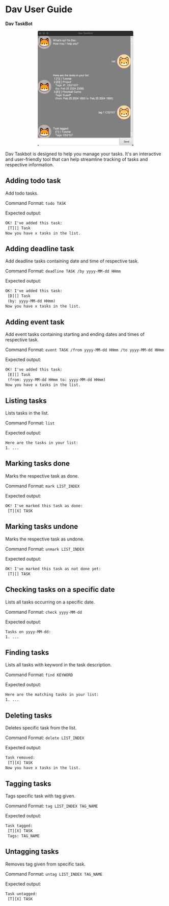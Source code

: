 # Dav User Guide

**Dav TaskBot**

<div style="text-align: center;">
    <img alt="Dav TaskBot Interface" src="Ui.png" width="300" />
</div>

Dav Taskbot is designed to help you manage your tasks. 
It's an interactive and user-friendly tool that can help 
streamline tracking of tasks and respective information.

## Adding todo task

Add todo tasks.

Command Format: `todo TASK`

Expected output:

```
OK! I've added this task:
 [T][] Task
Now you have x tasks in the list.
```
## Adding deadline task

Add deadline tasks containing date and time of respective task.

Command Format: `deadline TASK /by yyyy-MM-dd HHmm`

Expected output:

```
OK! I've added this task:
 [D][] Task
 (by: yyyy-MM-dd HHmm)
Now you have x tasks in the list.
```
## Adding event task

Add event tasks containing starting and ending dates and times of respective task.

Command Format: `event TASK /from yyyy-MM-dd HHmm /to yyyy-MM-dd HHmm`

Expected output:

```
OK! I've added this task:
 [E][] Task
 (from: yyyy-MM-dd HHmm to: yyyy-MM-dd HHmm)
Now you have x tasks in the list.
```
## Listing tasks
Lists tasks in the list. 

Command Format: `list`

Expected output:

```
Here are the tasks in your list:
1. ...
```
## Marking tasks done
Marks the respective task as done.

Command Format: `mark LIST_INDEX`

Expected output:

```
OK! I've marked this task as done:
 [T][X] TASK
```
## Marking tasks undone
Marks the respective task as undone.

Command Format: `unmark LIST_INDEX`

Expected output:

```
OK! I've marked this task as not done yet:
 [T][] TASK
```
## Checking tasks on a specific date
Lists all tasks occurring on a specific date.

Command Format: `check yyyy-MM-dd`

Expected output:

```
Tasks on yyyy-MM-dd:
1. ...
```
## Finding tasks 
Lists all tasks with keyword in the task description.

Command Format: `find KEYWORD`

Expected output:

```
Here are the matching tasks in your list:
1. ...
```

## Deleting tasks
Deletes specific task from the list.

Command Format: `delete LIST_INDEX`

Expected output:

```
Task removed:
 [T][X] TASK
Now you have x tasks in the list.
```
## Tagging tasks 
Tags specific task with tag given.

Command Format: `tag LIST_INDEX TAG_NAME`

Expected output:

```
Task tagged:
 [T][X] TASK
 Tags: TAG_NAME
```
## Untagging tasks
Removes tag given from specific task.

Command Format: `untag LIST_INDEX TAG_NAME`

Expected output:

```
Task untagged:
 [T][X] TASK
```